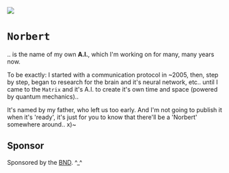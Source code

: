 <img src="https://kekse.biz/php/count.php?draw&override=github:norbert&fg=120,130,40&size=48&v=16" />

# `Norbert`
.. is the name of my own **A.I.**, which I'm working on for many, many years now.

To be exactly: I started with a communication protocol in ~2005, then, step by step, began to research
for the brain and it's neural network, etc.. until I came to the `Matrix` and it's A.I. to create it's
own time and space (powered by quantum mechanics)..

It's named by my father, who left us too early. And I'm not going to publish it when it's 'ready', it's
just for you to know that there'll be a 'Norbert' somewhere around.. x)~

## Sponsor
Sponsored by the [BND](https://www.bnd.bund.de/). ^\_^

